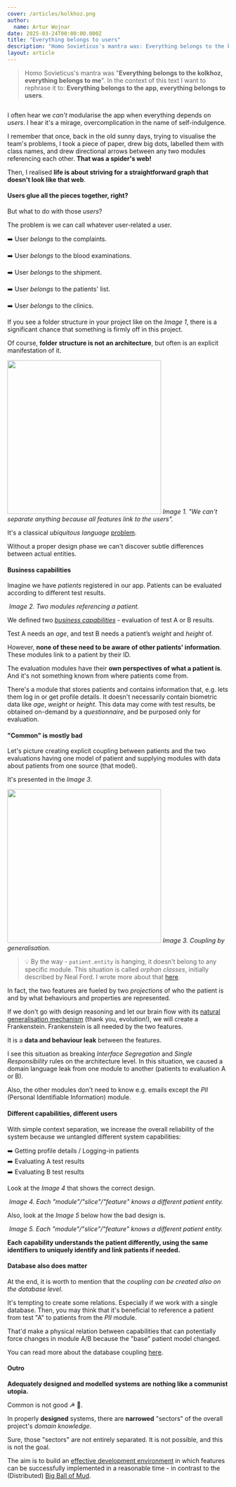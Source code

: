 ```yaml
---
cover: /articles/kolkhoz.png
author:
  name: Artur Wojnar
date: 2025-03-24T00:00:00.000Z
title: "Everything belongs to users"
description: "Homo Sovieticus's mantra was: Everything belongs to the kolkhoz, everything belongs to me. In the context of this text, I want to rephrase it to: Everything belongs to the app, everything belongs to users."
layout: article
---
```


> Homo Sovieticus's mantra was "**Everything belongs to the kolkhoz, everything belongs to me**". In the context of this text I want to rephrase it to: **Everything belongs to the app, everything belongs to users**.

<img src="/articles/kolkhoz.png" alt />
  
I often hear we _can't_ modularise the app when everything depends on _users_. I hear it's a mirage, overcomplication in the name of self-indulgence.  
  
I remember that once, back in the old sunny days, trying to visualise the team's problems, I took a piece of paper, drew big dots, labelled them with class names, and drew directional arrows between any two modules referencing each other. **That was a spider's web!** 
  
Then, I realised **life is about striving for a straightforward graph that doesn't look like that web**.  

#### Users glue all the pieces together, right?
  
But what to do with those _users_?  
  
The problem is we can call whatever user-related a user.

➡️ User _belongs_ to the complaints.

➡️ User _belongs_ to the blood examinations.

➡️ User _belongs_ to the shipment.

➡️ User _belongs_ to the patients' list.

➡️ User _belongs_ to the clinics.

If you see a folder structure in your project like on the _Image 1_, there is a significant chance that something is firmly off in this project.

Of course, **folder structure is not an architecture**, but often is an explicit manifestation of it.

<p>
  <img class="article-image" src="/articles/kolhkoz/folders.png" width="350px" alt>
  <em class="image-description">Image 1. "We can't separate anything because all features link to the users".</em>
</p>

It's a classical _ubiquitous language_ [problem](https://martinfowler.com/bliki/UbiquitousLanguage.html).

Without a proper design phase we can't discover subtle differences between actual entities.

#### Business capabilities
  
Imagine we have _patients_ registered in our app. Patients can be evaluated according to different test results.  
  
<p>
  <img class="article-image" src="/articles/kolhkoz/tests.png"  alt>
  <em class="image-description">Image 2. Two modules referencing a patient.</em>
</p>
  
We defined two [_business capabilities_](https://www.leanix.net/en/wiki/ea/business-capability) - evaluation of test A or B results.

Test A needs an _age_, and test B needs a patient’s _weight_ and _height_ of.

However, **none of these need to be aware of other patients' information**. These modules link to a patient by their ID.

The evaluation modules have their **own perspectives of what a patient is**. And it's not something known from where patients come from.
  
There's a module that stores patients and contains information that, e.g. lets them log in or get profile details. It doesn't necessarily contain biometric data like _age_, _weight_ or _height_. This data may come with test results, be obtained on-demand by a _questionnaire_, and be purposed only for evaluation. 

#### "Common" is mostly bad
  
Let's picture creating explicit coupling between patients and the two evaluations having one model of patient and supplying modules with data about patients from one source (that model).

It's presented in the _Image 3_.

<p>
  <img class="article-image" src="/articles/kolhkoz/folders2.png" width="350px" alt>
  <em class="image-description">Image 3. Coupling by generalisation.</em>
</p>

> 💡 By the way - `patient.entity` is hanging, it doesn't belong to any specific module. This situation is called _orphan classes_, initially described by Neal Ford. I wrote more about that [here](https://www.knowhowcode.dev/articles/solution).

In fact, the two features are fueled by two _projections_ of who the patient is and by what behaviours and properties are represented.

If we don't go with design reasoning and let our brain flow with its [natural generalisation mechanism](https://www.sciencedirect.com/science/article/pii/S0885201421001398) (thank you, evolution!), we will create a Frankenstein. Frankenstein is all needed by the two features.

It is a __data and behaviour leak__ between the features.
  
I see this situation as breaking _Interface Segregation_ and _Single Responsibility_ rules on the architecture level. 
In this situation, we caused a domain language leak from one module to another (patients to evaluation A or B).

Also, the other modules don't need to know e.g. emails except the _PII_ (Personal Identifiable Information) module.

#### Different capabilities, different users
  
With simple context separation, we increase the overall reliability of the system because we untangled different system capabilities:

➡️ Getting profile details / Logging-in patients  
➡️ Evaluating A test results  
➡️ Evaluating B test results  

Look at the _Image 4_ that shows the correct design.

<p>
  <img class="article-image" src="/articles/kolhkoz/separation.png" alt>
  <em class="image-description">Image 4. Each "module"/"slice"/"feature" knows a different patient entity.</em>
</p>

Also, look at the _Image 5_ below how the bad design is.

<p>
  <img class="article-image" src="/articles/kolhkoz/no-separation.png" alt>
  <em class="image-description">Image 5. Each "module"/"slice"/"feature" knows a different patient entity.</em>
</p>
  
**Each capability understands the patient differently, using the same identifiers to uniquely identify and link patients if needed.**

#### Database also does matter

At the end, it is worth to mention that the _coupling can be created also on the database level_.

It's tempting to create some relations. Especially if we work with a single database. Then, you may think that it's beneficial to reference a patient from test "A" to patients from the _PII_ module.

That'd make a physical relation between capabilities that can potentially force changes in module A/B because the "base" patient model changed.

You can read more about the database coupling [here](https://www.knowhowcode.dev/articles/decomposition). 

#### Outro

**Adequately designed and modelled systems are nothing like a communist utopia.**

Common is not good ☭ 🛑.

In properly **designed** systems, there are **narrowed** "sectors" of the overall project's _domain knowledge_.

Sure, those "sectors" are not entirely separated. It is not possible, and this is not the goal.

The aim is to build an [effective development environment](https://www.knowhowcode.dev/articles/coupling) in which features can be successfully implemented in a reasonable time - in contrast to the (Distributed) [Big Ball of Mud](https://thedomaindrivendesign.io/big-ball-of-mud/).


